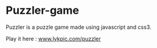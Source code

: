 Puzzler-game
============

Puzzler is a puzzle game made using javascript and css3.

Play it here : www.lykpic.com/puzzler
